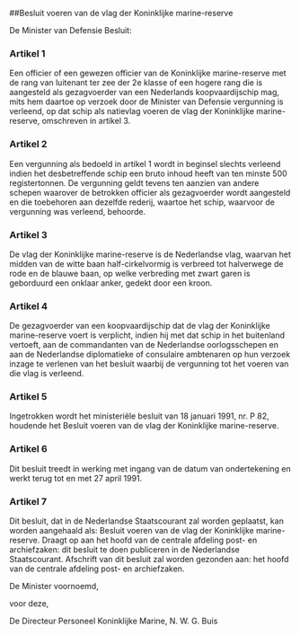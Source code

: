 <meta http-equiv='Content-Type' content='text/html; charset=utf-8' />

##Besluit voeren van de vlag der Koninklijke marine-reserve

De Minister van Defensie   Besluit:    

### Artikel  1  

Een officier of een gewezen officier van de Koninklijke marine-reserve met de rang van luitenant ter zee der 2e klasse of een hogere rang die is aangesteld als gezagvoerder van een Nederlands koopvaardijschip mag, mits hem daartoe op verzoek door de Minister van Defensie vergunning is verleend, op dat schip als natievlag voeren de vlag der Koninklijke marine-reserve, omschreven in artikel 3. 

### Artikel  2  

Een vergunning als bedoeld in artikel 1 wordt in beginsel slechts verleend indien het desbetreffende schip een bruto inhoud heeft van ten minste 500 registertonnen. De vergunning geldt tevens ten aanzien van andere schepen waarover de betrokken officier als gezagvoerder wordt aangesteld en die toebehoren aan dezelfde rederij, waartoe het schip, waarvoor de vergunning was verleend, behoorde. 

### Artikel  3  

De vlag der Koninklijke marine-reserve is de Nederlandse vlag, waarvan het midden van de witte baan half-cirkelvormig is verbreed tot halverwege de rode en de blauwe baan, op welke verbreding met zwart garen is geborduurd een onklaar anker, gedekt door een kroon. 

### Artikel  4  

De gezagvoerder van een koopvaardijschip dat de vlag der Koninklijke marine-reserve voert is verplicht, indien hij met dat schip in het buitenland vertoeft, aan de commandanten van de Nederlandse oorlogsschepen en aan de Nederlandse diplomatieke of consulaire ambtenaren op hun verzoek inzage te verlenen van het besluit waarbij de vergunning tot het voeren van die vlag is verleend. 

### Artikel  5  

Ingetrokken wordt het ministeriële besluit van 18 januari 1991, nr. P 82, houdende het Besluit voeren van de vlag der Koninklijke marine-reserve. 

### Artikel  6  

Dit besluit treedt in werking met ingang van de datum van ondertekening en werkt terug tot en met 27 april 1991. 

### Artikel  7  

Dit besluit, dat in de Nederlandse Staatscourant zal worden geplaatst, kan worden aangehaald als: Besluit voeren van de vlag der Koninklijke marine-reserve. Draagt op aan het hoofd van de centrale afdeling post- en archiefzaken: dit besluit te doen publiceren in de Nederlandse Staatscourant. Afschrift van dit besluit zal worden gezonden aan: het hoofd van de centrale afdeling post- en archiefzaken. 

De 
Minister voornoemd,  

voor deze, 

De 
Directeur Personeel Koninklijke Marine, 
N. W. G. Buis     

